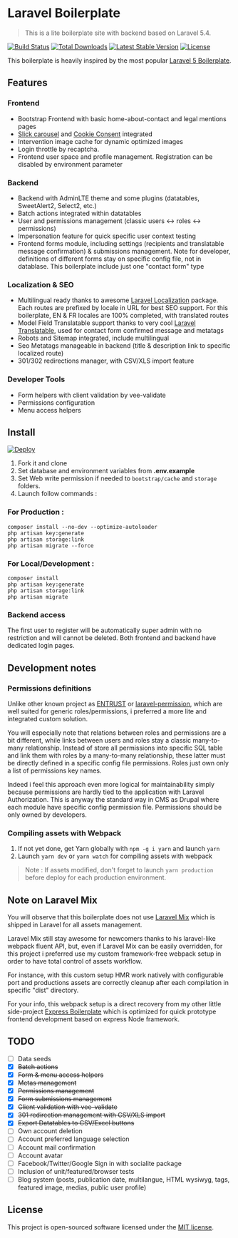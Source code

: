 # Laravel Boilerplate
> This is a lite boilerplate site with backend based on Laravel 5.4.

[![Build Status](https://travis-ci.org/adr1enbe4udou1n/laravel-boilerplate.svg)](https://travis-ci.org/adr1enbe4udou1n/laravel-boilerplate)
[![Total Downloads](https://poser.pugx.org/adr1enbe4udou1n/laravel-boilerplate/downloads)](https://packagist.org/packages/adr1enbe4udou1n/laravel-boilerplate)
[![Latest Stable Version](https://poser.pugx.org/adr1enbe4udou1n/laravel-boilerplate/v/stable)](https://packagist.org/packages/adr1enbe4udou1n/laravel-boilerplate)
[![License](https://poser.pugx.org/adr1enbe4udou1n/laravel-boilerplate/license)](https://packagist.org/packages/adr1enbe4udou1n/laravel-boilerplate)

This boilerplate is heavily inspired by the most popular [Laravel 5 Boilerplate](https://github.com/rappasoft/laravel-5-boilerplate).

## Features

### Frontend

* Bootstrap Frontend with basic home-about-contact and legal mentions pages
* [Slick carousel](http://kenwheeler.github.io/slick/) and [Cookie Consent](https://cookieconsent.insites.com/) integrated
* Intervention image cache for dynamic optimized images
* Login throttle by recaptcha.
* Frontend user space and profile management. Registration can be disabled by environment parameter

### Backend

* Backend with AdminLTE theme and some plugins (datatables, SweetAlert2, Select2, etc.)
* Batch actions integrated within datatables
* User and permissions management (classic users <-> roles <-> permissions)
* Impersonation feature for quick specific user context testing
* Frontend forms module, including settings (recipients and translatable message confirmation) & submissions management. Note for developer, definitions of different forms stay on specific config file, not in datablase. This boilerplate include just one "contact form" type

### Localization & SEO

* Multilingual ready thanks to awesome [Laravel Localization](https://github.com/mcamara/laravel-localization) package. Each routes are prefixed by locale in URL for best SEO support. For this boilerplate, EN & FR locales are 100% completed, with translated routes
* Model Field Translatable support thanks to very cool [Laravel Translatable](https://github.com/dimsav/laravel-translatable), used for contact form confirmed message and metatags
* Robots and Sitemap integrated, include multilingual
* Seo Metatags manageable in backend (title & description link to specific localized route)
* 301/302 redirections manager, with CSV/XLS import feature

### Developer Tools

* Form helpers with client validation by vee-validate
* Permissions configuration
* Menu access helpers

## Install

[![Deploy](https://www.herokucdn.com/deploy/button.png)](https://heroku.com/deploy)

1. Fork it and clone
2. Set database and environment variables from **.env.example**
3. Set Web write permission if needed to `bootstrap/cache` and `storage` folders.
4. Launch follow commands :

### For Production :

```shell
composer install --no-dev --optimize-autoloader
php artisan key:generate
php artisan storage:link
php artisan migrate --force
```

### For Local/Development :

```shell
composer install
php artisan key:generate
php artisan storage:link
php artisan migrate
```

### Backend access

The first user to register will be automatically super admin with no restriction and will cannot be deleted.
Both frontend and backend have dedicated login pages. 

## Development notes

### Permissions definitions

Unlike other known project as [ENTRUST](https://github.com/Zizaco/entrust) or [laravel-permission](https://github.com/spatie/laravel-permission), which are well suited for generic roles/permissions, i preferred a more lite and integrated custom solution.

You will especially note that relations between roles and permissions are a bit different, while links between users and roles stay a classic many-to-many relationship. Instead of store all permissions into specific SQL table and link them with roles by a many-to-many relationship, these latter must be directly defined in a specific config file permissions. Roles just own only a list of permissions key names.

Indeed i feel this approach even more logical for maintainability simply because permissions are hardly tied to the application with Laravel Authorization. This is anyway the standard way in CMS as Drupal where each module have specific config permission file. Permissions should be only owned by developers.

### Compiling assets with Webpack

1. If not yet done, get Yarn globally with `npm -g i yarn` and launch `yarn`
2. Launch `yarn dev` or `yarn watch` for compiling assets with webpack

> Note : If assets modified, don't forget to launch `yarn production` before deploy for each production environment.

## Note on Laravel Mix

You will observe that this boilerplate does not use [Laravel Mix](https://github.com/JeffreyWay/laravel-mix) which is shipped in Laravel for all assets management.

Laravel Mix still stay awesome for newcomers thanks to his laravel-like webpack fluent API, but, even if Laravel Mix can be easily overridden, for this project i preferred use my custom framework-free webpack setup in order to have total control of assets workflow.

For instance, with this custom setup HMR work natively with configurable port and productions assets are correctly cleanup after each compilation in specific "dist" directory.

For your info, this webpack setup is a direct recovery from my other little side-project [Express Boilerplate](https://github.com/adr1enbe4udou1n/express-boilerplate) which is optimized for quick prototype frontend development based on express Node framework.

## TODO

- [ ] Data seeds
- [x] <s>Batch actions</s>
- [x] <s>Form & menu access helpers</s>
- [x] <s>Metas management</s>
- [x] <s>Permissions management</s>
- [x] <s>Form submissions management</s>
- [x] <s>Client validation with vee-validate</s>
- [x] <s>301 redirection management with CSV/XLS import</s>
- [x] <s>Export Datatables to CSV/Excel buttons</s>
- [ ] Own account deletion
- [ ] Account preferred language selection
- [ ] Account mail confirmation
- [ ] Account avatar
- [ ] Facebook/Twitter/Google Sign in with socialite package
- [ ] Inclusion of unit/featured/browser tests
- [ ] Blog system (posts, publication date, multilangue, HTML wysiwyg, tags, featured image, medias, public user profile)

## License

This project is open-sourced software licensed under the [MIT license](https://adr1enbe4udou1n.mit-license.org).

